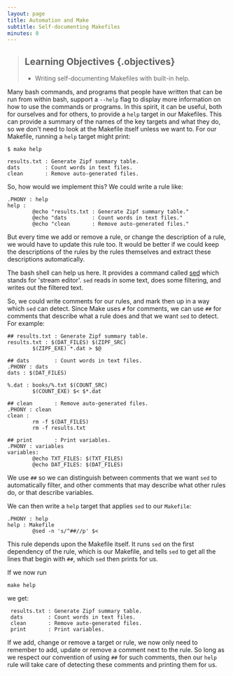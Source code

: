 ```yaml
---
layout: page
title: Automation and Make
subtitle: Self-documenting Makefiles
minutes: 0
---
```


> ## Learning Objectives {.objectives}
>
> * Writing self-documenting Makefiles with built-in help.

Many bash commands, and programs that people have written that can be run from within bash, support a `--help` flag to display more information on how to use the commands or programs. In this spirit, it can be useful, both for ourselves and for others, to provide a `help` target in our Makefiles. This can provide a summary of the names of the key targets and what they do, so we don't need to look at the Makefile itself unless we want to. For our Makefile, running a `help` target might print:

~~~{.bash}
$ make help
~~~

~~~{.output}
results.txt : Generate Zipf summary table.
dats        : Count words in text files.
clean       : Remove auto-generated files.
~~~

So, how would we implement this? We could write a rule like:

~~~ {.make}
.PHONY : help
help : 
        @echo "results.txt : Generate Zipf summary table."
        @echo "dats        : Count words in text files."
        @echo "clean       : Remove auto-generated files."
~~~

But every time we add or remove a rule, or change the description of a rule, we would have to update this rule too. It would be better if we could keep the descriptions of the rules by the rules themselves and extract these descriptions automatically.

The bash shell can help us here. It provides a command called [sed](https://www.gnu.org/software/sed/) which stands for 'stream editor'. `sed` reads in some text, does some filtering, and writes out the filtered text. 

So, we could write comments for our rules, and mark then up in a way which `sed` can detect. Since Make uses `#` for comments, we can use `##` for comments that describe what a rule does and that we want `sed` to detect. For example:

~~~{.make}
## results.txt : Generate Zipf summary table.
results.txt : $(DAT_FILES) $(ZIPF_SRC)
        $(ZIPF_EXE) *.dat > $@

## dats        : Count words in text files.
.PHONY : dats
dats : $(DAT_FILES)

%.dat : books/%.txt $(COUNT_SRC)
        $(COUNT_EXE) $< $*.dat

## clean       : Remove auto-generated files.
.PHONY : clean
clean :
        rm -f $(DAT_FILES)
        rm -f results.txt

## print       : Print variables.
.PHONY : variables
variables:
        @echo TXT_FILES: $(TXT_FILES)
        @echo DAT_FILES: $(DAT_FILES)
~~~

We use `##` so we can distinguish between comments that we want `sed` to automatically filter, and other comments that may describe what other rules do, or that describe variables.

We can then write a `help` target that applies `sed` to our `Makefile`:

~~~{.make}
.PHONY : help
help : Makefile
        @sed -n 's/^##//p' $<
~~~

This rule depends upon the Makefile itself. It runs `sed` on the first dependency of the rule, which is our Makefile, and tells `sed` to get all the lines that begin with `##`, which `sed` then prints for us.

If we now run

~~~{.make}
make help
~~~
we get:

~~~{.make}
 results.txt : Generate Zipf summary table.
 dats        : Count words in text files.
 clean       : Remove auto-generated files.
 print       : Print variables.
~~~

If we add, change or remove a target or rule, we now only need to remember to add, update or remove a comment next to the rule. So long as we respect our convention of using `##` for such comments, then our `help` rule will take care of detecting these comments and printing them for us.

